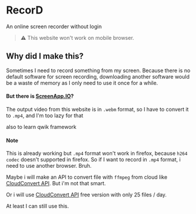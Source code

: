 # RecorD

An online screen recorder without login

> :warning: This website won't work on mobile browser.

## Why did I make this?

Sometimes I need to record something from my screen. Because there is no default software for screen recording, downloading another software would be a waste of memory as I only need to use it once for a while.

#### But there is [ScreenApp.IO](https://screenapp.io/)?

The output video from this website is in `.webm` format, so I have to convert it to `.mp4`, and I'm too lazy for that

also to learn qwik framework

#### Note

This is already working but `.mp4` format won't work in firefox, because `h264 codec` doesn't
supported in firefox. So if I want to record in `.mp4` format, i need to use another browser.
Bruh.

Maybe i will make an API to convert file with `ffmpeg` from cloud like [CloudConvert API](https://cloudconvert.com/api/). 
But i'm not that smart.

Or i will use [CloudConvert API](https://cloudconvert.com/api/) free version 
with only 25 files / day.

At least I can still use this.

